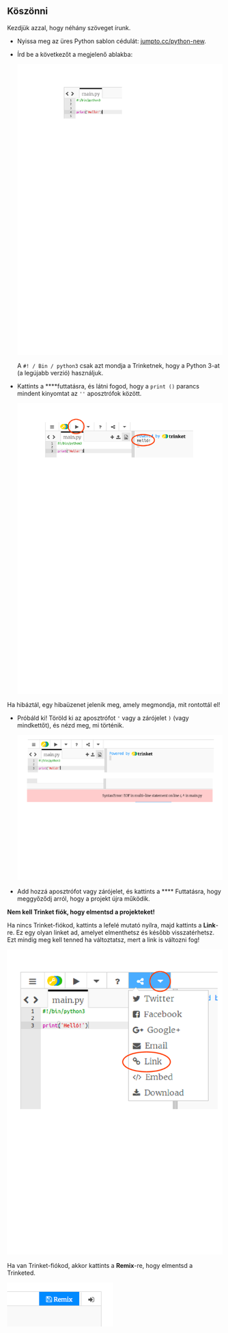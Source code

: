 ## Köszönni

Kezdjük azzal, hogy néhány szöveget írunk.

+ Nyissa meg az üres Python sablon cédulát: <a href="http://jumpto.cc/python-new" target="_blank">jumpto.cc/python-new</a>.

+ Írd be a következőt a megjelenő ablakba:
    
    ![képernyőkép](images/me-hi.png)
    
    A `#! / Bin / python3` csak azt mondja a Trinketnek, hogy a Python 3-at (a legújabb verzió) használjuk.

+ Kattints a ****futtatásra, és látni fogod, hogy a `print ()` parancs mindent kinyomtat az `''` aposztrófok között.
    
    ![képernyőkép](images/me-hi-test.png)

Ha hibáztál, egy hibaüzenet jelenik meg, amely megmondja, mit rontottál el!

+ Próbáld ki! Töröld ki az aposztrófot `'` vagy a zárójelet `)` (vagy mindkettőt), és nézd meg, mi történik.
    
    ![képernyőkép](images/me-syntax.png)

+ Add hozzá aposztrófot vagy zárójelet, és kattints a **** Futtatásra, hogy meggyőződj arról, hogy a projekt újra működik.

**Nem kell Trinket fiók, hogy elmentsd a projekteket!**

Ha nincs Trinket-fiókod, kattints a lefelé mutató nyílra, majd kattints a **Link**-re. Ez egy olyan linket ad, amelyet elmenthetsz és később visszatérhetsz. Ezt mindig meg kell tenned ha változtatsz, mert a link is változni fog!

![képernyőkép](images/me-link.png)

Ha van Trinket-fiókod, akkor kattints a **Remix**-re, hogy elmentsd a Trinketed.

![képernyőkép](images/me-remix.png)